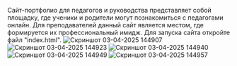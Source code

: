 Сайт-портфолио для педагогов и руководства представляет собой площадку, где ученики и родители могут познакомиться с педагогами онлайн.
Для преподавателей данный сайт является местом, где формируется их профессиональный имидж. 
Для запуска сайта откройте файл "index.html".
![Скриншот 03-04-2025 144907](https://github.com/user-attachments/assets/49dee5c8-5728-4bce-af72-91e63551be95)
![Скриншот 03-04-2025 144923](https://github.com/user-attachments/assets/b54d4873-1fa8-4eaf-945e-8c02a1ddcce5)
![Скриншот 03-04-2025 144940](https://github.com/user-attachments/assets/7d3bb429-acb8-4df8-beb0-e456e30c9bc2)
![Скриншот 03-04-2025 144949](https://github.com/user-attachments/assets/8166f255-97a2-408d-9d75-c730720c1ba2)
![Скриншот 03-04-2025 144957](https://github.com/user-attachments/assets/a8323880-dc81-4a66-9fef-1582ed0c0940)
